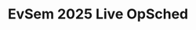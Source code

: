 ---
title: EvSem 2025 Live OpSched
redirect_to: https://www.canva.com/design/DAGcRttjkos/JVWvN1s8vf4i8DOmRPIU8Q/view?utm_content=DAGcRttjkos&utm_campaign=designshare&utm_medium=link2&utm_source=uniquelinks&utlId=h0d3b6945d1&fbclid=IwY2xjawH2IfdleHRuA2FlbQIxMQABHeA6O8kx4PtBnAfa7xBumwVgmZ6a7GnlLDs8YpdTxYwbeo3847CPUDzNoQ_aem_sTGZhUZrXlAqskC7pQdQww
redirect_from: 
  - /EvSem25OpSched
  - /evsem25opsched
---